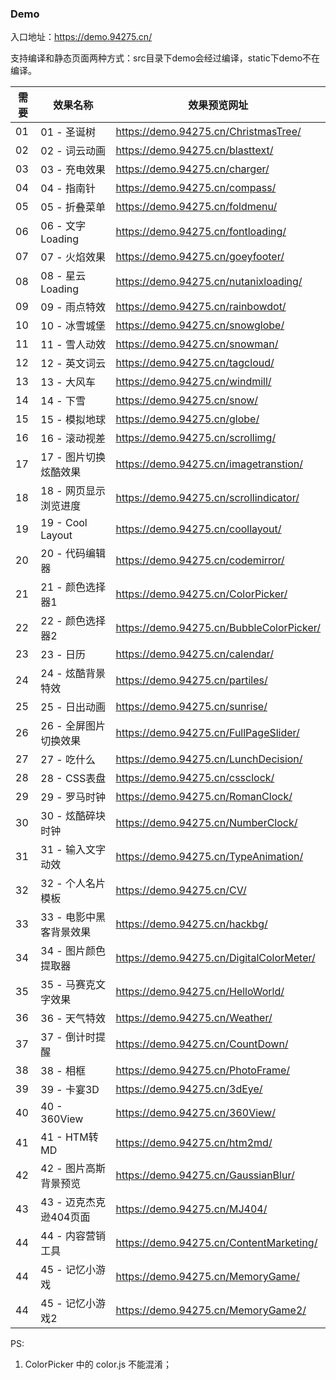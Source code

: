 ### Demo

入口地址：https://demo.94275.cn/

支持编译和静态页面两种方式：src目录下demo会经过编译，static下demo不在编译。


| 需要 | 效果名称 | 效果预览网址 |
| -------- | ------------ | ------------ |
| 01 | 01 - 圣诞树 | https://demo.94275.cn/ChristmasTree/ |
| 02 | 02 - 词云动画 | https://demo.94275.cn/blasttext/ |
| 03 | 03 - 充电效果 | https://demo.94275.cn/charger/ |
| 04 | 04 - 指南针 | https://demo.94275.cn/compass/ |
| 05 | 05 - 折叠菜单 | https://demo.94275.cn/foldmenu/ |
| 06 | 06 - 文字 Loading | https://demo.94275.cn/fontloading/ |
| 07 | 07 - 火焰效果 | https://demo.94275.cn/goeyfooter/ |
| 08 | 08 - 星云 Loading | https://demo.94275.cn/nutanixloading/ |
| 09 | 09 - 雨点特效 | https://demo.94275.cn/rainbowdot/ |
| 10 | 10 - 冰雪城堡 | https://demo.94275.cn/snowglobe/ |
| 11 | 11 - 雪人动效 | https://demo.94275.cn/snowman/ |
| 12 | 12 - 英文词云 | https://demo.94275.cn/tagcloud/ |
| 13 | 13 - 大风车 | https://demo.94275.cn/windmill/ |
| 14 | 14 - 下雪 | https://demo.94275.cn/snow/ |
| 15 | 15 - 模拟地球 | https://demo.94275.cn/globe/ |
| 16 | 16 - 滚动视差 | https://demo.94275.cn/scrollimg/ |
| 17 | 17 - 图片切换炫酷效果 | https://demo.94275.cn/imagetranstion/ |
| 18 | 18 - 网页显示浏览进度 | https://demo.94275.cn/scrollindicator/ |
| 19 | 19 - Cool Layout | https://demo.94275.cn/coollayout/ |
| 20 | 20 - 代码编辑器 | https://demo.94275.cn/codemirror/ |
| 21 | 21 - 颜色选择器1 | https://demo.94275.cn/ColorPicker/ |
| 22 | 22 - 颜色选择器2 | https://demo.94275.cn/BubbleColorPicker/ |
| 23 | 23 - 日历 | https://demo.94275.cn/calendar/ |
| 24 | 24 - 炫酷背景特效 | https://demo.94275.cn/partiles/ |
| 25 | 25 - 日出动画 | https://demo.94275.cn/sunrise/ |
| 26 | 26 - 全屏图片切换效果 | https://demo.94275.cn/FullPageSlider/ |
| 27 | 27 - 吃什么 | https://demo.94275.cn/LunchDecision/ |
| 28 | 28 - CSS表盘 | https://demo.94275.cn/cssclock/ |
| 29 | 29 - 罗马时钟 | https://demo.94275.cn/RomanClock/ |
| 30 | 30 - 炫酷碎块时钟 | https://demo.94275.cn/NumberClock/ |
| 31 | 31 - 输入文字动效 | https://demo.94275.cn/TypeAnimation/ |
| 32 | 32 - 个人名片模板 | https://demo.94275.cn/CV/ |
| 33 | 33 - 电影中黑客背景效果 | https://demo.94275.cn/hackbg/ |
| 34 | 34 - 图片颜色提取器 | https://demo.94275.cn/DigitalColorMeter/ |
| 35 | 35 - 马赛克文字效果 | https://demo.94275.cn/HelloWorld/ |
| 36 | 36 - 天气特效 | https://demo.94275.cn/Weather/ |
| 37 | 37 - 倒计时提醒 | https://demo.94275.cn/CountDown/ |
| 38 | 38 - 相框 | https://demo.94275.cn/PhotoFrame/ |
| 39 | 39 - 卡宴3D | https://demo.94275.cn/3dEye/ |
| 40 | 40 - 360View | https://demo.94275.cn/360View/ |
| 41 | 41 - HTM转MD | https://demo.94275.cn/htm2md/ |
| 42 | 42 - 图片高斯背景预览 | https://demo.94275.cn/GaussianBlur/ |
| 43 | 43 - 迈克杰克逊404页面 | https://demo.94275.cn/MJ404/ |
| 44 | 44 - 内容营销工具 | https://demo.94275.cn/ContentMarketing/ |
| 44 | 45 - 记忆小游戏 | https://demo.94275.cn/MemoryGame/ |
| 44 | 45 - 记忆小游戏2 | https://demo.94275.cn/MemoryGame2/ |

PS:

1. ColorPicker 中的 color.js 不能混淆；

